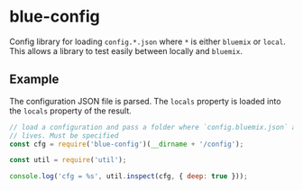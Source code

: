 # blue-config

Config library for loading `config.*.json` where `*` is either `bluemix` or `local`. This allows a library to test easily between locally and `bluemix`. 

## Example

The configuration JSON file is parsed. The `locals` property is loaded into the `locals` property of the result. 

```js
// load a configuration and pass a folder where `config.bluemix.json` and `config.local.json` 
// lives. Must be specified
const cfg = require('blue-config')(__dirname + '/config');

const util = require('util');

console.log('cfg = %s', util.inspect(cfg, { deep: true }));
```
